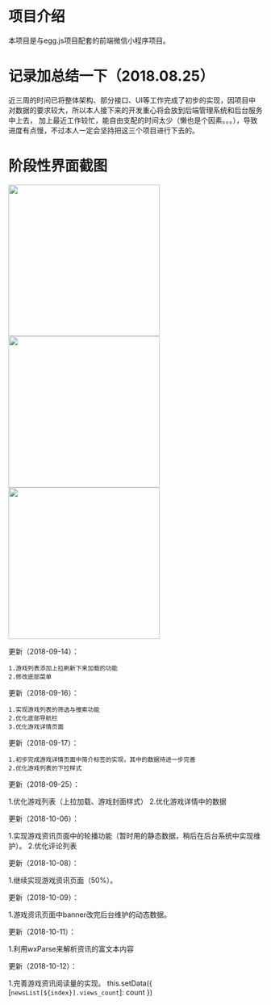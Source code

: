 # 项目介绍
本项目是与egg.js项目配套的前端微信小程序项目。

# 记录加总结一下（2018.08.25）
近三周的时间已将整体架构、部分接口、UI等工作完成了初步的实现，因项目中对数据的要求较大，所以本人接下来的开发重心将会放到后端管理系统和后台服务中上去，
加上最近工作较忙，能自由支配的时间太少（懒也是个因素。。。），导致进度有点慢，不过本人一定会坚持把这三个项目进行下去的。

# 阶段性界面截图

<img width="300" height="auto" src="http://joyzone.xyz:9090/image/app_01.jpg" />

<img width="300" height="auto" src="http://joyzone.xyz:9090/image/app_02.jpg" />

<img width="300" height="auto" src="http://joyzone.xyz:9090/image/app_03.jpg" />

更新（2018-09-14）：

	1.游戏列表添加上拉刷新下来加载的功能
	2.修改底部菜单

更新（2018-09-16）：

	1.实现游戏列表的筛选与搜索功能  
	2.优化底部导航栏
	3.优化游戏详情页面

更新（2018-09-17）：

	1.初步完成游戏详情页面中简介标签的实现，其中的数据待进一步完善
	2.优化游戏列表的下拉样式

更新（2018-09-25）：

  1.优化游戏列表（上拉加载、游戏封面样式）
  2.优化游戏详情中的数据

更新（2018-10-06）：

  1.实现游戏资讯页面中的轮播功能（暂时用的静态数据，稍后在后台系统中实现维护）。
  2.优化评论列表

更新（2018-10-08）：

  1.继续实现游戏资讯页面（50%）。

更新（2018-10-09）：

  1.游戏资讯页面中banner改完后台维护的动态数据。

更新（2018-10-11）：

  1.利用wxParse来解析资讯的富文本内容
  
更新（2018-10-12）：

  1.完善游戏资讯阅读量的实现。
    this.setData({
      [`newsList[${index}].views_count`]: count
    })
  
  
  